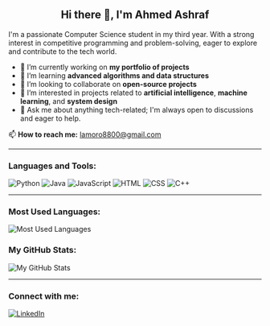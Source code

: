 <h2 align="center">Hi there 👋, I'm Ahmed Ashraf</h2>

I'm a passionate Computer Science student in my third year. With a strong interest in competitive programming and problem-solving, eager to explore and contribute to the tech world.

- 🔭 I’m currently working on **my portfolio of projects**
- 🌱 I’m learning **advanced algorithms and data structures**
- 👯 I’m looking to collaborate on **open-source projects**
- 🤖 I’m interested in projects related to **artificial intelligence**, **machine learning**, and **system design**
- 💬 Ask me about anything tech-related; I'm always open to discussions and eager to help.

📫 **How to reach me:** lamoro8800@gmail.com

---

### Languages and Tools:
![Python](https://img.shields.io/badge/-Python-3776AB?style=flat&logo=Python&logoColor=white)
![Java](https://img.shields.io/badge/-Java-007396?style=flat&logo=Java&logoColor=white)
![JavaScript](https://img.shields.io/badge/-JavaScript-F7DF1E?style=flat&logo=JavaScript&logoColor=black)
![HTML](https://img.shields.io/badge/-HTML5-E34F26?style=flat&logo=HTML5&logoColor=white)
![CSS](https://img.shields.io/badge/-CSS3-1572B6?style=flat&logo=CSS3&logoColor=white)
![C++](https://img.shields.io/badge/-C++-00599C?style=flat&logo=C%2B%2B&logoColor=white)

---

### Most Used Languages:
![Most Used Languages](https://github-readme-stats.vercel.app/api/top-langs/?username=lamoro8800&theme=dark)

### My GitHub Stats:
![My GitHub Stats](https://github-readme-stats.vercel.app/api?username=lamoro8800&show_icons=true&theme=radical)

---

### Connect with me:
[![LinkedIn](https://img.shields.io/badge/-LinkedIn-0A66C2?style=flat&logo=LinkedIn&logoColor=white)](https://www.linkedin.com/in/lamoro74/)
